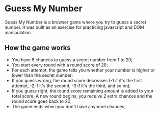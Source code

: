 # Guess My Number

Guess My Number is a browser game where you try to guess a secret number. It was built as an exercise for practicing javascript and DOM manipulation.

## How the game works

- You have 8 chances to guess a secret number from 1 to 20;
- You start every round with a round score of 20;
- For each attempt, the game tells you whether your number is higher or lower than the secret number;
- If you guess wrong, the round score decreases (-1 if it's the first attempt, -2 if it's the second, -3 if it's the third, and so on);
- If you guess right, the round score remaining amount is added to your total score. A new round begins, you receive 2 extra chances and the round score goes back to 20;
- The game ends when you don't have anymore chances;
